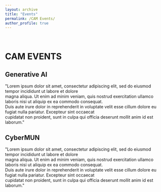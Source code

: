 ```yaml
---
layout: archive
title: "Events"
permalink: /CAM Events/
author_profile: true
---
```




<br/>

<h1><b>CAM EVENTS</b></h1>
<h2>Generative AI</h2>
<p>
"Lorem ipsum dolor sit amet, consectetur adipiscing elit, sed do eiusmod tempor incididunt ut labore et dolore <br/>
magna aliqua. Ut enim ad minim veniam, quis nostrud exercitation ullamco laboris nisi ut aliquip ex ea commodo consequat.<br/>
Duis aute irure dolor in reprehenderit in voluptate velit esse cillum dolore eu fugiat nulla pariatur. Excepteur sint occaecat <br/>
cupidatat non proident, sunt in culpa qui officia deserunt mollit anim id est laborum."</p>



<h2> CyberMUN</h2>
<p>
"Lorem ipsum dolor sit amet, consectetur adipiscing elit, sed do eiusmod tempor incididunt ut labore et dolore <br/>
magna aliqua. Ut enim ad minim veniam, quis nostrud exercitation ullamco laboris nisi ut aliquip ex ea commodo consequat.<br/>
Duis aute irure dolor in reprehenderit in voluptate velit esse cillum dolore eu fugiat nulla pariatur. Excepteur sint occaecat <br/>
cupidatat non proident, sunt in culpa qui officia deserunt mollit anim id est laborum."</p>
<br/> <br/>
